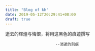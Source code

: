```yaml
---
title: "Blog of kh"
date: 2019-05-12T20:29:41+08:00
draft: true
---
```



逝去的辉煌与悔恨，将用这黑色的痕迹撰写

						  --消逝的刻痕
							